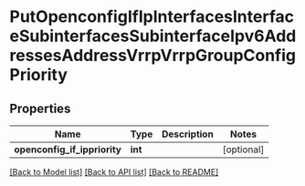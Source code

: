 # PutOpenconfigIfIpInterfacesInterfaceSubinterfacesSubinterfaceIpv6AddressesAddressVrrpVrrpGroupConfigPriority

## Properties
Name | Type | Description | Notes
------------ | ------------- | ------------- | -------------
**openconfig_if_ippriority** | **int** |  | [optional] 

[[Back to Model list]](../README.md#documentation-for-models) [[Back to API list]](../README.md#documentation-for-api-endpoints) [[Back to README]](../README.md)


